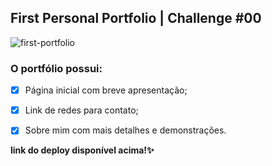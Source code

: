 ## First Personal Portfolio | Challenge #00

![first-portfolio](https://github.com/user-attachments/assets/aa0b601b-303e-47eb-b0c4-cdde9b1671da)



### O portfólio possui:
- [x] Página inicial com breve apresentação;
- [x] Link de redes para contato;
- [x] Sobre mim com mais detalhes e demonstrações.


**link do deploy disponível acima!✨**
